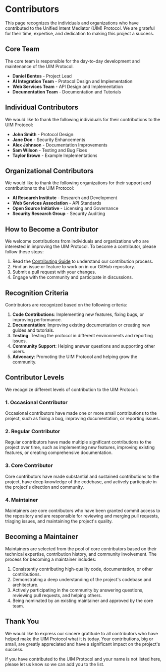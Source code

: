 # Contributors

This page recognizes the individuals and organizations who have contributed to the Unified Intent Mediator (UIM) Protocol. We are grateful for their time, expertise, and dedication to making this project a success.

## Core Team

The core team is responsible for the day-to-day development and maintenance of the UIM Protocol.

- **Daniel Bentes** - Project Lead
- **AI Integration Team** - Protocol Design and Implementation
- **Web Services Team** - API Design and Implementation
- **Documentation Team** - Documentation and Tutorials

## Individual Contributors

We would like to thank the following individuals for their contributions to the UIM Protocol:

- **John Smith** - Protocol Design
- **Jane Doe** - Security Enhancements
- **Alex Johnson** - Documentation Improvements
- **Sam Wilson** - Testing and Bug Fixes
- **Taylor Brown** - Example Implementations

## Organizational Contributors

We would like to thank the following organizations for their support and contributions to the UIM Protocol:

- **AI Research Institute** - Research and Development
- **Web Services Association** - API Standards
- **Open Source Initiative** - Licensing and Governance
- **Security Research Group** - Security Auditing

## How to Become a Contributor

We welcome contributions from individuals and organizations who are interested in improving the UIM Protocol. To become a contributor, please follow these steps:

1. Read the [Contributing Guide](contributing.md) to understand our contribution process.
2. Find an issue or feature to work on in our GitHub repository.
3. Submit a pull request with your changes.
4. Engage with the community and participate in discussions.

## Recognition Criteria

Contributors are recognized based on the following criteria:

1. **Code Contributions**: Implementing new features, fixing bugs, or improving performance.
2. **Documentation**: Improving existing documentation or creating new guides and tutorials.
3. **Testing**: Testing the protocol in different environments and reporting issues.
4. **Community Support**: Helping answer questions and supporting other users.
5. **Advocacy**: Promoting the UIM Protocol and helping grow the community.

## Contributor Levels

We recognize different levels of contribution to the UIM Protocol:

### 1. Occasional Contributor

Occasional contributors have made one or more small contributions to the project, such as fixing a bug, improving documentation, or reporting issues.

### 2. Regular Contributor

Regular contributors have made multiple significant contributions to the project over time, such as implementing new features, improving existing features, or creating comprehensive documentation.

### 3. Core Contributor

Core contributors have made substantial and sustained contributions to the project, have deep knowledge of the codebase, and actively participate in the project's direction and community.

### 4. Maintainer

Maintainers are core contributors who have been granted commit access to the repository and are responsible for reviewing and merging pull requests, triaging issues, and maintaining the project's quality.

## Becoming a Maintainer

Maintainers are selected from the pool of core contributors based on their technical expertise, contribution history, and community involvement. The process for becoming a maintainer includes:

1. Consistently contributing high-quality code, documentation, or other contributions.
2. Demonstrating a deep understanding of the project's codebase and architecture.
3. Actively participating in the community by answering questions, reviewing pull requests, and helping others.
4. Being nominated by an existing maintainer and approved by the core team.

## Thank You

We would like to express our sincere gratitude to all contributors who have helped make the UIM Protocol what it is today. Your contributions, big or small, are greatly appreciated and have a significant impact on the project's success.

If you have contributed to the UIM Protocol and your name is not listed here, please let us know so we can add you to the list.
